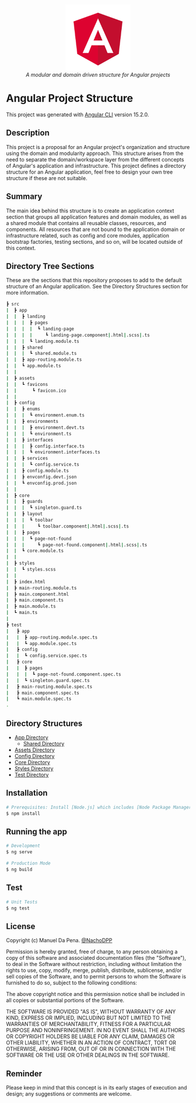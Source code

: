 <p align="center">
  <img src="./docs/images/angular.png" alt="angular-logo" width="180px" height="180px"/>
  <br>
  <i>A modular and domain driven structure for Angular projects</i>
  <br>
</p>

# Angular Project Structure

This project was generated with [Angular CLI](https://github.com/angular/angular-cli) version 15.2.0.

## Description

This project is a proposal for an Angular project's organization and structure using the domain and modularity approach. This structure arises from the need to separate the domain/workspace layer from the different concepts of Angular's application and infrastructure. This project defines a directory structure for an Angular application, feel free to design your own tree structure if these are not suitable.

## Summary

The main idea behind this structure is to create an application context section that groups all application features and domain modules, as well as a shared module that contains all reusable classes, resources, and components. All resources that are not bound to the application domain or infrastructure related, such as config and core modules, application bootstrap factories, testing sections, and so on, will be located outside of this context.

## Directory Tree Sections

These are the sections that this repository proposes to add to the default structure of an Angular application. See the Directory Structures section for more information.

```bash
┣ src
|  ┣ app
|  |  ┣ landing
|  |  |  ┣ pages
|  |  |  |  ┗ landing-page
|  |  |  |     ┗ landing-page.component|.html|.scss|.ts
|  |  |  ┗ landing.module.ts
|  |  ┣ shared
|  |  |  ┗ shared.module.ts
|  |  ┣ app-routing.module.ts
|  |  ┗ app.module.ts
|  |
|  ┣ assets
|  |  ┗ favicons
|  |      ┗ favicon.ico
|  |
|  ┣ config
|  |  ┣ enums
|  |  |  ┗ environment.enum.ts
|  |  ┣ environments
|  |  |  ┣ environment.devt.ts
|  |  |  ┗ environment.ts
|  |  ┣ interfaces
|  |  |  ┣ config.interface.ts
|  |  |  ┗ environment.interfaces.ts
|  |  ┣ services
|  |  |  ┗ config.service.ts
|  |  ┣ config.module.ts
|  |  ┣ envconfig.devt.json
|  |  ┗ envconfig.prod.json
|  |
|  ┣ core
|  |  ┣ guards
|  |  |  ┗ singleton.guard.ts
|  |  ┣ layout
|  |  |  ┗ toolbar
|  |  |     ┗ toolbar.component|.html|.scss|.ts
|  |  ┣ pages
|  |  |  ┗ page-not-found
|  |  |     ┗ page-not-found.component|.html|.scss|.ts
|  |  ┗ core.module.ts
|  |
|  ┣ styles
|  |  ┗ styles.scss
|  |
|  ┣ index.html
|  ┣ main-routing.module.ts
|  ┣ main.component.html
|  ┣ main.component.ts
|  ┣ main.module.ts
|  ┗ main.ts
|
┣ test
|   ┣ app
|   |  ┣ app-routing.module.spec.ts
|   |  ┗ app.module.spec.ts
|   ┣ config
|   |  ┗ config.service.spec.ts
|   ┣ core
|   |  ┣ pages
|   |  |  ┗ page-not-found.component.spec.ts
|   |  ┗ singleton.guard.spec.ts
|   ┣ main-routing.module.spec.ts
|   ┣ main.component.spec.ts
|   ┗ main.module.spec.ts
.
```

## Directory Structures

- [App Directory](./docs/app-directory.md)
  - [Shared Directory](./docs/shared-directory.md)
- [Assets Directory](./docs/assets-directory.md)
- [Config Directory](./docs/config-directory.md)
- [Core Directory](./docs/core-directory.md)
- [Styles Directory](./docs/styles-directory.md)
- [Test Directory](./docs/test-directory.md)

## Installation

```bash
# Prerequisites: Install [Node.js] which includes [Node Package Manager][npm]
$ npm install
```

## Running the app

```bash
# Development
$ ng serve
```

```bash
# Production Mode
$ ng build
```

## Test

```bash
# Unit Tests
$ ng test
```

## License

Copyright (c) Manuel Da Pena. [@NachoDPP](https://github.com/NachoDPP "@NachoDPP")

Permission is hereby granted, free of charge, to any person obtaining a copy
of this software and associated documentation files (the "Software"), to deal
in the Software without restriction, including without limitation the rights
to use, copy, modify, merge, publish, distribute, sublicense, and/or sell
copies of the Software, and to permit persons to whom the Software is
furnished to do so, subject to the following conditions:

The above copyright notice and this permission notice shall be included in
all copies or substantial portions of the Software.

THE SOFTWARE IS PROVIDED "AS IS", WITHOUT WARRANTY OF ANY KIND, EXPRESS OR
IMPLIED, INCLUDING BUT NOT LIMITED TO THE WARRANTIES OF MERCHANTABILITY,
FITNESS FOR A PARTICULAR PURPOSE AND NONINFRINGEMENT. IN NO EVENT SHALL THE
AUTHORS OR COPYRIGHT HOLDERS BE LIABLE FOR ANY CLAIM, DAMAGES OR OTHER
LIABILITY, WHETHER IN AN ACTION OF CONTRACT, TORT OR OTHERWISE, ARISING FROM,
OUT OF OR IN CONNECTION WITH THE SOFTWARE OR THE USE OR OTHER DEALINGS IN
THE SOFTWARE.

## Reminder

Please keep in mind that this concept is in its early stages of execution and design; any suggestions or comments are welcome.
